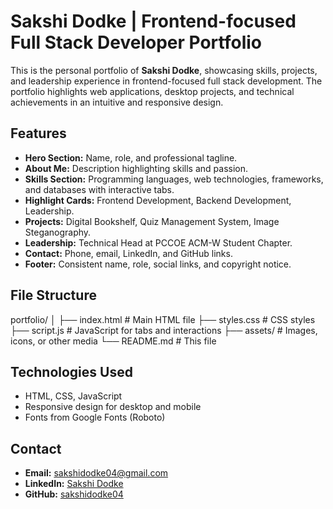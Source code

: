 # Sakshi Dodke | Frontend-focused Full Stack Developer Portfolio

This is the personal portfolio of **Sakshi Dodke**, showcasing skills, projects, and leadership experience in frontend-focused full stack development. The portfolio highlights web applications, desktop projects, and technical achievements in an intuitive and responsive design.

## Features
- **Hero Section:** Name, role, and professional tagline.
- **About Me:** Description highlighting skills and passion.
- **Skills Section:** Programming languages, web technologies, frameworks, and databases with interactive tabs.
- **Highlight Cards:** Frontend Development, Backend Development, Leadership.
- **Projects:** Digital Bookshelf, Quiz Management System, Image Steganography.
- **Leadership:** Technical Head at PCCOE ACM-W Student Chapter.
- **Contact:** Phone, email, LinkedIn, and GitHub links.
- **Footer:** Consistent name, role, social links, and copyright notice.

## File Structure

portfolio/
│
├── index.html # Main HTML file
├── styles.css # CSS styles
├── script.js # JavaScript for tabs and interactions
├── assets/ # Images, icons, or other media
└── README.md # This file

## Technologies Used
- HTML, CSS, JavaScript
- Responsive design for desktop and mobile
- Fonts from Google Fonts (Roboto)

## Contact
- **Email:** [sakshidodke04@gmail.com](mailto:sakshidodke04@gmail.com)  
- **LinkedIn:** [Sakshi Dodke](https://www.linkedin.com/in/sakshi-dodke-388646259/)  
- **GitHub:** [sakshidodke04](https://github.com/sakshidodke04)  
